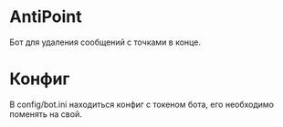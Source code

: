 # AntiPoint
Бот для удаления сообщений с точками в конце.

# Конфиг
В config/bot.ini находиться конфиг с токеном бота, его необходимо поменять на свой.
